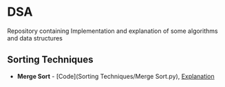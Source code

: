 # DSA
Repository containing Implementation and explanation of some algorithms and data structures

## Sorting Techniques
- **Merge Sort** - [Code](Sorting Techniques/Merge Sort.py), [Explanation](https://raw.githubusercontent.com/shwetanshu07/DSA/master/Sorting%20Techniques/Merge%20Sort%20Explanation.txt)
